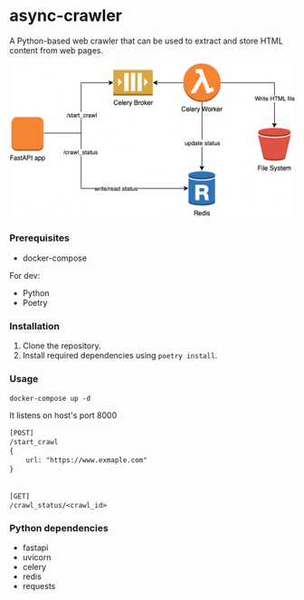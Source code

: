 # async-crawler

A Python-based web crawler that can be used to extract and store HTML content from web pages.

![Architecture](https://github.com/itamarco/async-crawler/raw/master/async-crawler.png)

### Prerequisites

- docker-compose

For dev:
- Python
- Poetry

### Installation

1. Clone the repository.
2. Install required dependencies using `poetry install`.


### Usage
```
docker-compose up -d
```
It listens on host's port 8000 
```
[POST]
/start_crawl
{
    url: "https://www.exmaple.com"
}


[GET]
/crawl_status/<crawl_id>
```

### Python dependencies
- fastapi
- uvicorn
- celery
- redis
- requests